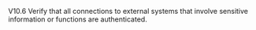 V10.6 Verify that all connections to external systems that involve sensitive information or functions are authenticated.